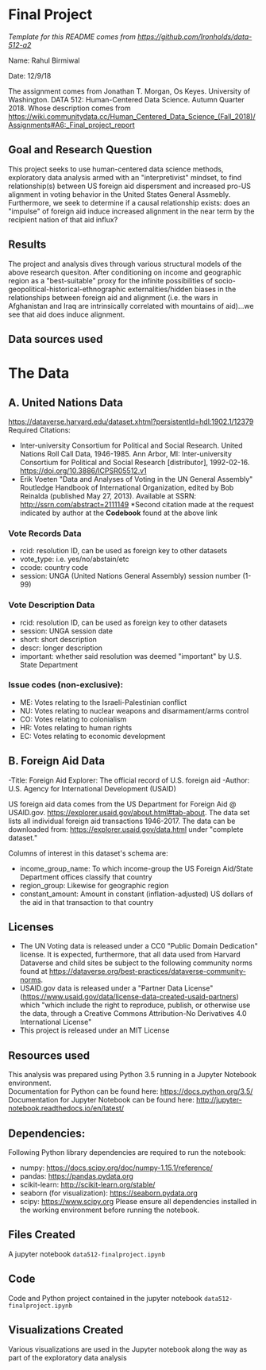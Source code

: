 # Final Project
*Template for this README comes from https://github.com/Ironholds/data-512-a2* 

Name: Rahul Birmiwal 

Date: 12/9/18

The assignment comes from Jonathan T. Morgan, Os Keyes. University of Washington. DATA 512: Human-Centered Data Science. Autumn Quarter 2018. Whose description comes from https://wiki.communitydata.cc/Human_Centered_Data_Science_(Fall_2018)/Assignments#A6:_Final_project_report

## Goal and Research Question
This project seeks to use human-centered data science methods, exploratory data analysis armed with an "interpretivist" mindset, to find relationship(s) between US foreign aid dispersment and increased pro-US alignment in voting behavior in the United States General Assmebly. Furthermore, we seek to determine if a causal relationship exists: does an "impulse" of foreign aid induce increased alignment in the near term by the recipient nation of that aid influx? 

## Results

The project and analysis dives through various structural models of the above research quesiton. After conditioning on income and geographic region as a "best-suitable" proxy for the infinite possibilities of socio-geopolitical-historical-ethnographic externalities/hidden biases in the relationships between foreign aid and alignment (i.e. the wars in Afghanistan and Iraq are intrinsically correlated with mountains of aid)...we see that aid does induce alignment. 

## Data sources used

# The Data

## A. United Nations Data 
https://dataverse.harvard.edu/dataset.xhtml?persistentId=hdl:1902.1/12379
Required Citations: 
- Inter-university Consortium for Political and Social Research. United Nations Roll Call Data, 1946-1985. Ann Arbor, MI: Inter-university Consortium for Political and Social Research [distributor], 1992-02-16. https://doi.org/10.3886/ICPSR05512.v1
- Erik Voeten "Data and Analyses of Voting in the UN General Assembly" Routledge Handbook of International Organization, edited by Bob Reinalda (published May 27, 2013). Available at SSRN: http://ssrn.com/abstract=2111149
*Second citation made at the request indicated by author at the **Codebook** found at the above link

### Vote Records Data
-  rcid: resolution ID, can be used as foreign key to other datasets 
- vote_type: i.e. yes/no/abstain/etc
- ccode: country code
- session: UNGA (United Nations General Assembly) session number (1-99)

### Vote Description Data
- rcid: resolution ID, can be used as foreign key to other datasets 
- session: UNGA session date 
- short: short description
- descr: longer description
- important: whether said resolution was deemed "important" by U.S. State Department 

### Issue codes (non-exclusive):
* ME: Votes relating to the Israeli-Palestinian conflict
* NU: Votes relating to nuclear weapons and disarmament/arms control
* CO: Votes relating to colonialism
* HR: Votes relating to human rights
* EC: Votes relating to economic development

## B. Foreign Aid Data 

-Title: Foreign Aid Explorer: The official record of U.S. foreign aid
-Author: U.S. Agency for International Development (USAID)

US foreign aid data comes from the US Department for Foreign Aid @ USAID.gov. https://explorer.usaid.gov/about.html#tab-about. The data set lists all individual foreign aid transactions 1946-2017. The data can be downloaded from: https://explorer.usaid.gov/data.html under "complete dataset." 

Columns of interest in this dataset's schema are: 
- income_group_name: To which income-group the US Foreign Aid/State Department offices classify that country 
- region_group: Likewise for geographic region 
- constant_amount: Amount in constant (inflation-adjusted) US dollars of the aid in that transaction to that country 

## Licenses 
- The UN Voting data is released under a CC0 "Public Domain Dedication" license. It is expected, furthermore, that all data used from Harvard Dataverse and child sites be subject to the following community norms found at https://dataverse.org/best-practices/dataverse-community-norms.
- USAID.gov data is released under a "Partner Data License" (https://www.usaid.gov/data/license-data-created-usaid-partners) which "which include the right to reproduce, publish, or otherwise use the data, through a Creative Commons Attribution-No Derivatives 4.0 International License"
- This project is released under an MIT License 

## Resources used
This analysis was prepared using Python 3.5 running in a Jupyter Notebook environment.  
Documentation for Python can be found here: https://docs.python.org/3.5/  
Documentation for Jupyter Notebook can be found here: http://jupyter-notebook.readthedocs.io/en/latest/  

## Dependencies: 
Following Python library dependencies are required to run the notebook: 
- numpy: https://docs.scipy.org/doc/numpy-1.15.1/reference/
- pandas: https://pandas.pydata.org
- scikit-learn: http://scikit-learn.org/stable/
- seaborn (for visualization): https://seaborn.pydata.org
- scipy: https://www.scipy.org
Please ensure all dependencies installed in the working environment before running the notebook. 

## Files Created
A jupyter notebook `data512-finalproject.ipynb`             

## Code

Code and Python project contained in the jupyter notebook `data512-finalproject.ipynb`      

## Visualizations Created
Various visualizations are used in the Jupyter notebook along the way as part of the exploratory data analysis 
 

